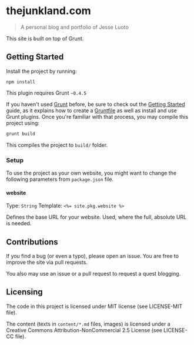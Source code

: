# thejunkland.com
> A personal blog and portfolio of Jesse Luoto

This site is built on top of Grunt.

## Getting Started

Install the project by running:

```
npm install
```

This plugin requires Grunt `~0.4.5`

If you haven't used [Grunt](http://gruntjs.com/) before, be sure to check out the [Getting Started](http://gruntjs.com/getting-started) guide, as it explains how to create a [Gruntfile](http://gruntjs.com/sample-gruntfile) as well as install and use Grunt plugins.
Once you're familiar with that process, you may compile this project using:

```bash
grunt build
```

This compiles the project to `build/` folder.

### Setup

To use the project as your own website, you might want to change the following
parameters from `package.json` file.

#### website
Type: `String`
Template: `<%= site.pkg.website %>`

Defines the base URL for your website. Used, where the full, absolute URL is
needed.

## Contributions
If you find a bug (or even a typo), please open an issue. You are free to
improve the site via pull requests.

You also may use an issue or a pull request to request a quest blogging.

## Licensing

The code in this project is licensed under MIT license (see LICENSE-MIT file).

The content (texts in `content/*.md` files, images) is licensed under a
Creative Commons Attribution-NonCommercial 2.5 License (see LICENSE-CC file).
